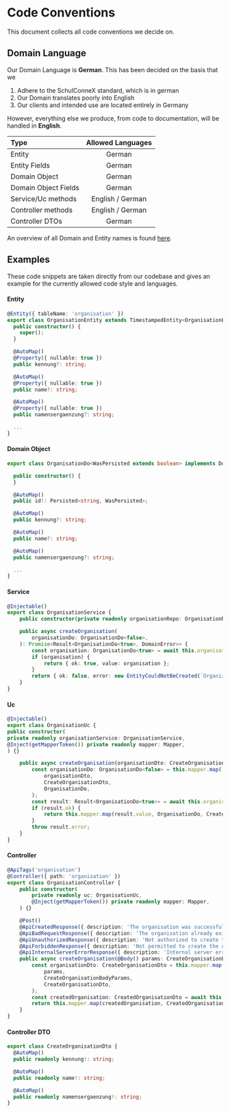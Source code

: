 # Code Conventions
This document collects all code conventions we decide on.



## Domain Language

Our Domain Language is **German**. This has been decided on the basis that we
1. Adhere to the SchulConneX standard, which is in german
2. Our Domain translates poorly into English
3. Our clients and intended use are located entirely in Germany

However, everything else we produce, from code to documentation,
will be handled in **English**.

| Type                 | Allowed Languages |
|:---------------------|:-----------------:|
| Entity               |      German       |
| Entity Fields        |      German       |
| Domain Object        |      German       |
| Domain Object Fields |      German       |
| Service/Uc methods   | English / German  |
| Controller methods   | English / German  |
| Controller DTOs      |      German       |

An overview of all Domain and Entity names is found [here](https://docs.dbildungscloud.de/x/fAMGDw).

## Examples

These code snippets are taken directly from our codebase and
gives an example for the currently allowed code style and languages.

#### Entity
```typescript
@Entity({ tableName: 'organisation' })
export class OrganisationEntity extends TimestampedEntity<OrganisationEntity, 'id'> {
  public constructor() {
    super();
  }

  @AutoMap()
  @Property({ nullable: true })
  public kennung?: string;

  @AutoMap()
  @Property({ nullable: true })
  public name?: string;

  @AutoMap()
  @Property({ nullable: true })
  public namensergaenzung?: string;

  ...
}
```

#### Domain Object
```typescript
export class OrganisationDo<WasPersisted extends boolean> implements DoBase<WasPersisted> {

  public constructor() {
  }

  @AutoMap()
  public id!: Persisted<string, WasPersisted>;

  @AutoMap()
  public kennung?: string;

  @AutoMap()
  public name?: string;

  @AutoMap()
  public namensergaenzung?: string;

  ...
}
```
#### Service
```typescript
@Injectable()
export class OrganisationService {
    public constructor(private readonly organisationRepo: OrganisationRepo) {}

    public async createOrganisation(
        organisationDo: OrganisationDo<false>,
    ): Promise<Result<OrganisationDo<true>, DomainError>> {
        const organisation: OrganisationDo<true> = await this.organisationRepo.save(organisationDo);
        if (organisation) {
            return { ok: true, value: organisation };
        }
        return { ok: false, error: new EntityCouldNotBeCreated(`Organization could not be created`) };
    }
}
```
#### Uc
```typescript
@Injectable()
export class OrganisationUc {
public constructor(
private readonly organisationService: OrganisationService,
@Inject(getMapperToken()) private readonly mapper: Mapper,
) {}

    public async createOrganisation(organisationDto: CreateOrganisationDto): Promise<CreatedOrganisationDto> {
        const organisationDo: OrganisationDo<false> = this.mapper.map(
            organisationDto,
            CreateOrganisationDto,
            OrganisationDo,
        );
        const result: Result<OrganisationDo<true>> = await this.organisationService.createOrganisation(organisationDo);
        if (result.ok) {
            return this.mapper.map(result.value, OrganisationDo, CreatedOrganisationDto);
        }
        throw result.error;
    }
}
```

#### Controller
```typescript
@ApiTags('organisation')
@Controller({ path: 'organisation' })
export class OrganisationController {
    public constructor(
        private readonly uc: OrganisationUc,
        @Inject(getMapperToken()) private readonly mapper: Mapper,
    ) {}

    @Post()
    @ApiCreatedResponse({ description: 'The organisation was successfully created.' })
    @ApiBadRequestResponse({ description: 'The organisation already exists.' })
    @ApiUnauthorizedResponse({ description: 'Not authorized to create the organisation.' })
    @ApiForbiddenResponse({ description: 'Not permitted to create the organisation.' })
    @ApiInternalServerErrorResponse({ description: 'Internal server error while creating the organisation.' })
    public async createOrganisation(@Body() params: CreateOrganisationBodyParams): Promise<OrganisationResponse> {
        const organisationDto: CreateOrganisationDto = this.mapper.map(
            params,
            CreateOrganisationBodyParams,
            CreateOrganisationDto,
        );
        const createdOrganisation: CreatedOrganisationDto = await this.uc.createOrganisation(organisationDto);
        return this.mapper.map(createdOrganisation, CreatedOrganisationDto, OrganisationResponse);
    }
}
```
#### Controller DTO
```typescript
export class CreateOrganisationDto {
  @AutoMap()
  public readonly kennung!: string;

  @AutoMap()
  public readonly name!: string;

  @AutoMap()
  public readonly namensergaenzung!: string;
}
```
